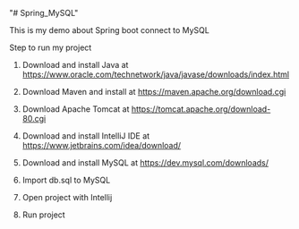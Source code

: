 "# Spring_MySQL"

This is my demo about Spring boot connect to MySQL

Step to run my project 


1. Download and install Java at 
    https://www.oracle.com/technetwork/java/javase/downloads/index.html

2. Download Maven and install at 
    https://maven.apache.org/download.cgi

3. Download Apache Tomcat at 
    https://tomcat.apache.org/download-80.cgi

4. Download and install IntelliJ IDE at 
    https://www.jetbrains.com/idea/download/

5. Download and install MySQL at 
    https://dev.mysql.com/downloads/

6. Import db.sql to MySQL

7. Open project with Intellij 

8. Run project

